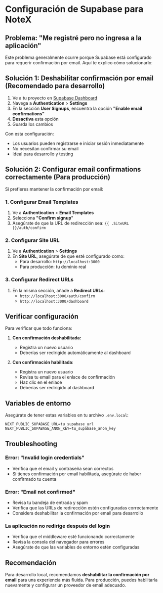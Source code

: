# Configuración de Supabase para NoteX

## Problema: "Me registré pero no ingresa a la aplicación"

Este problema generalmente ocurre porque Supabase está configurado para requerir confirmación por email. Aquí te explico cómo solucionarlo:

## Solución 1: Deshabilitar confirmación por email (Recomendado para desarrollo)

1. Ve a tu proyecto en [Supabase Dashboard](https://supabase.com/dashboard)
2. Navega a **Authentication** > **Settings**
3. En la sección **User Signups**, encuentra la opción **"Enable email confirmations"**
4. **Desactiva** esta opción
5. Guarda los cambios

Con esta configuración:
- Los usuarios pueden registrarse e iniciar sesión inmediatamente
- No necesitan confirmar su email
- Ideal para desarrollo y testing

## Solución 2: Configurar email confirmations correctamente (Para producción)

Si prefieres mantener la confirmación por email:

### 1. Configurar Email Templates
1. Ve a **Authentication** > **Email Templates**
2. Selecciona **"Confirm signup"**
3. Asegúrate de que la URL de redirección sea: `{{ .SiteURL }}/auth/confirm`

### 2. Configurar Site URL
1. Ve a **Authentication** > **Settings**
2. En **Site URL**, asegúrate de que esté configurado como:
   - Para desarrollo: `http://localhost:3000`
   - Para producción: tu dominio real

### 3. Configurar Redirect URLs
1. En la misma sección, añade a **Redirect URLs**:
   - `http://localhost:3000/auth/confirm`
   - `http://localhost:3000/dashboard`

## Verificar configuración

Para verificar que todo funciona:

1. **Con confirmación deshabilitada:**
   - Registra un nuevo usuario
   - Deberías ser redirigido automáticamente al dashboard

2. **Con confirmación habilitada:**
   - Registra un nuevo usuario
   - Revisa tu email para el enlace de confirmación
   - Haz clic en el enlace
   - Deberías ser redirigido al dashboard

## Variables de entorno

Asegúrate de tener estas variables en tu archivo `.env.local`:

```env
NEXT_PUBLIC_SUPABASE_URL=tu_supabase_url
NEXT_PUBLIC_SUPABASE_ANON_KEY=tu_supabase_anon_key
```

## Troubleshooting

### Error: "Invalid login credentials"
- Verifica que el email y contraseña sean correctos
- Si tienes confirmación por email habilitada, asegúrate de haber confirmado tu cuenta

### Error: "Email not confirmed"
- Revisa tu bandeja de entrada y spam
- Verifica que las URLs de redirección estén configuradas correctamente
- Considera deshabilitar la confirmación por email para desarrollo

### La aplicación no redirige después del login
- Verifica que el middleware esté funcionando correctamente
- Revisa la consola del navegador para errores
- Asegúrate de que las variables de entorno estén configuradas

## Recomendación

Para desarrollo local, recomendamos **deshabilitar la confirmación por email** para una experiencia más fluida. Para producción, puedes habilitarla nuevamente y configurar un proveedor de email adecuado.